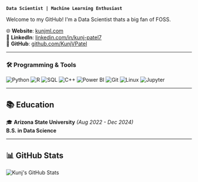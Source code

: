 **`Data Scientist | Machine Learning Enthusiast`**

Welcome to my GitHub! I'm a Data Scientist thats a big fan of FOSS.

🌐 **Website**: [kunjml.com](https://www.kunjml.com/)  
🔗 **LinkedIn**: [linkedin.com/in/kunj-patel7](https://linkedin.com/in/kunj-patel7)  
🐙 **GitHub**: [github.com/KunjVPatel](https://github.com/KunjVPatel)  

---

### 🛠 Programming & Tools
![Python](https://img.shields.io/badge/Python-FFD43B?style=for-the-badge&logo=python&logoColor=darkblue)
![R](https://img.shields.io/badge/R-276DC3?style=for-the-badge&logo=r&logoColor=white)
![SQL](https://img.shields.io/badge/SQL-4479A1?style=for-the-badge&logo=sqlite&logoColor=white)
![C++](https://img.shields.io/badge/C++-00599C?style=for-the-badge&logo=c%2B%2B&logoColor=white)
![Power BI](https://img.shields.io/badge/Power%20BI-F2C811?style=for-the-badge&logo=power-bi&logoColor=black)
![Git](https://img.shields.io/badge/Git-F05032?style=for-the-badge&logo=git&logoColor=white)
![Linux](https://img.shields.io/badge/Linux-FCC624?style=for-the-badge&logo=linux&logoColor=black)
![Jupyter](https://img.shields.io/badge/Jupyter-F37626?style=for-the-badge&logo=jupyter&logoColor=white)

---

## 📚 Education

🎓 **Arizona State University** *(Aug 2022 - Dec 2024)*  
**B.S. in Data Science**

---

## 📊 GitHub Stats

![Kunj's GitHub Stats](https://github-readme-stats.vercel.app/api?username=KunjVPatel&show_icons=true&theme=tokyonight)
